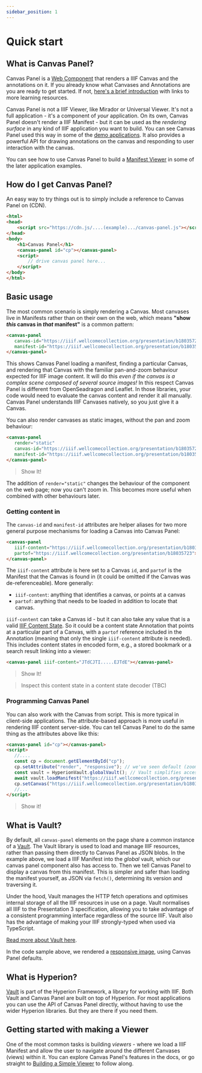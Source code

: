```yaml
---
sidebar_position: 1
---
```


# Quick start

## What is Canvas Panel?

Canvas Panel is a [Web Component](https://developer.mozilla.org/en-US/docs/Web/Web_Components) that renders a IIIF Canvas and the annotations on it. If you already know what Canvases and Annotations are you are ready to get started. If not, [here's a brief introduction](../about) with links to more learning resources.

Canvas Panel is not a IIIF Viewer, like Mirador or Universal Viewer. It's not a full application - it's a component of _your_ application. On its own, Canvas Panel doesn't render a IIIF Manifest - but it can be used as the _rendering surface_ in any kind of IIIF application you want to build. You can see Canvas Panel used this way in some of the [demo applications](../docs/applications/simple-viewer). It also provides a powerful API for drawing annotations on the canvas and responding to user interaction with the canvas.

You can see how to use Canvas Panel to build a [Manifest Viewer](../../docs/applications/bookreader-viewer) in some of the later application examples.

## How do I get Canvas Panel?


An easy way to try things out is to simply include a reference to Canvas Panel on (CDN).

```html
<html>
<head>
    <script src="https://cdn.js/....(example).../canvas-panel.js"></script>
</head>
<body>
    <h1>Canvas Panel</h1>
    <canvas-panel id="cp"></canvas-panel>
    <script>
        // drive canvas panel here...
    </script>
</body>
</html>
```

## Basic usage

The most common scenario is simply rendering a Canvas. Most canvases live in Manifests rather than on their own on the web, which means **"show _this_ canvas in _that_ manifest"** is a common pattern:

```html
<canvas-panel
   canvas-id="https://iiif.wellcomecollection.org/presentation/b18035723/canvases/b18035723_0001.JP2"
   manifest-id="https://iiif.wellcomecollection.org/presentation/b18035723">
</canvas-panel>
```

<canvas-panel
    canvas-id="https://iiif.wellcomecollection.org/presentation/b18035723/canvases/b18035723_0001.JP2"
    manifest-id="https://iiif.wellcomecollection.org/presentation/b18035723">
</canvas-panel>

This shows Canvas Panel loading a manifest, finding a particular Canvas, and rendering that Canvas with the familiar pan-and-zoom behaviour expected for IIIF image content. It will do this _even if the canvas is a complex scene composed of several source images!_ In this respect Canvas Panel is different from OpenSeadragon and Leaflet. In those libraries, your code would need to evaluate the canvas content and render it all manually. Canvas Panel understands IIIF Canvases natively, so you just give it a Canvas.

You can also render canvases as static images, without the pan and zoom behaviour:

```html
<canvas-panel
   render="static"
   canvas-id="https://iiif.wellcomecollection.org/presentation/b18035723/canvases/b18035723_0001.JP2"
   manifest-id="https://iiif.wellcomecollection.org/presentation/b18035723">
</canvas-panel>
```

> Show It!

The addition of `render="static"` changes the behaviour of the component on the web page; now you can't zoom in. This becomes more useful when combined with other behaviours later.

### Getting content in

The `canvas-id` and `manifest-id` attributes are helper aliases for two more general purpose mechanisms for loading a Canvas into Canvas Panel:

```html
<canvas-panel
   iiif-content="https://iiif.wellcomecollection.org/presentation/b18035723/canvases/b18035723_0001.JP2"
   partof="https://iiif.wellcomecollection.org/presentation/b18035723">
</canvas-panel>
```

The `iiif-content` attribute is here set to a Canvas `id`, and `partof` is the Manifest that the Canvas is found in (it could be omitted if the Canvas was de-referenceable). More generally:

* `iiif-content`: anything that identifies a canvas, or points at a canvas
* `partof`: anything that needs to be loaded in addition to locate that canvas.

`iiif-content` can take a Canvas id - but it can also take any value that is a valid [IIIF Content State](https://iiif.io/api/content-state/). So it could be a content state Annotation that points at a particular part of a Canvas, with a `partof` reference included in the Annotation (meaning that only the single `iiif-content` attribute is needed). This includes content states in encoded form, e.g., a stored bookmark or a search result linking into a viewer:

```html
<canvas-panel iiif-content="JTdCJTI.....EJTdE"></canvas-panel>
```

> Show It!

> Inspect this content state in a content state decoder (TBC)

### Programming Canvas Panel

You can also work with the Canvas from script. This is more typical in client-side applications. The attribute-based approach is more useful in rendering IIIF content server-side. You can tell Canvas Panel to do the same thing as the attributes above like this:

```html
<canvas-panel id="cp"></canvas-panel>
<script>   
   //....
   const cp = document.getElementById("cp");
   cp.setAttribute("render", "responsive"); // we've seen default (zoom) and static, here's another mode
   const vault = HyperionVault.globalVault(); // Vault simplifies access to IIIF resources
   await vault.loadManifest("https://iiif.wellcomecollection.org/presentation/b18035723");
   cp.setCanvas("https://iiif.wellcomecollection.org/presentation/b18035723/canvases/b18035723_0001.JP2");
   //...
</script>  
```

> Show it!

## What is Vault?

By default, all `canvas-panel` elements on the page share a common instance of a [Vault](../../docs/components/vault). The Vault library is used to load and manage IIIF resources, rather than passing them directly to Canvas Panel as JSON blobs. In the example above, we load a IIIF Manifest into the _global_ vault, which our canvas panel component also has access to. Then we tell Canvas Panel to display a canvas from this manifest. This is simpler and safer than loading the manifest yourself, as JSON via `fetch()`, determining its version and traversing it. 

Under the hood, Vault manages the HTTP fetch operations and optimises internal storage of all the IIIF resources in use on a page. Vault normalises all IIIF to the Presentation 3 specification, allowing you to take advantage of a consistent programming interface regardless of the source IIIF. Vault also has the advantage of making your IIIF strongly-typed when used via TypeScript.

[Read more about Vault here](../../docs/components/vault).

In the code sample above, we rendered a [responsive image](../../docs/examples/responsive-image), using Canvas Panel defaults.


## What is Hyperion?

[Vault](../../docs/components/vault) is part of the Hyperion Framework, a library for working with IIIF. Both Vault and Canvas Panel are built on top of Hyperion. For most applications you can use the API of Canvas Panel directly, without having to use the wider Hyperion libraries.  But they are there if you need them.


## Getting started with making a Viewer

One of the most common tasks is building _viewers_ - where we load a IIIF Manifest and allow the user to navigate around the different Canvases (views) within it. You can explore Canvas Panel's features in the docs, or go straight to [Building a Simple Viewer](../docs/applications/simple-viewer) to follow along.

